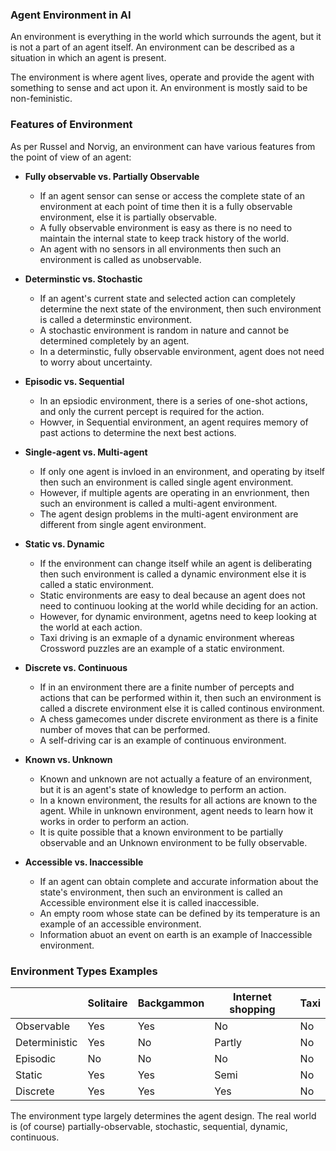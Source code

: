 ### Agent Environment in AI

An environment is everything in the world which surrounds the agent, but it is not a part of an agent itself. An environment can be described as a situation in which an agent is present.

The environment is where agent lives, operate and provide the agent with something to sense and act upon it. An environment is mostly said to be non-feministic.

### Features of Environment

As per Russel and Norvig, an environment can have various features from the point of view of an agent:
- **Fully observable vs. Partially Observable**
    
    - If an agent sensor can sense or access the complete state of an environment at each point of time then it is a fully observable environment, else it is partially observable.
    - A fully observable environment is easy as there is no need to maintain the internal state to keep track history of the world.
    - An agent with no sensors in all environments then such an environment is called as unobservable.

- **Determinstic vs. Stochastic**

    - If an agent's current state and selected action can completely determine the next state of the environment, then such environment is called a determinstic environment.
    - A stochastic environment is random in nature and cannot be determined completely by an agent.
    - In a determinstic, fully observable environment, agent does not need to worry about uncertainty.

- **Episodic vs. Sequential**
    
    - In an epsiodic environment, there is a series of one-shot actions, and only the current percept is required for the action.
    - Howver, in Sequential environment, an agent requires memory of past actions to determine the next best actions.

- **Single-agent vs. Multi-agent**
    
    - If only one agent is invloed in an environment, and operating by itself then such an environment is called single agent environment.
    - However, if multiple agents are operating in an envrionment, then such an environment is called a multi-agent environment.
    - The agent design problems in the multi-agent environment are different from single agent environment.

- **Static vs. Dynamic**

    - If the environment can change itself while an agent is deliberating then such environment is called a dynamic environment else it is called a static environment.
    - Static environments are easy to deal because an agent does not need to continuou looking at the world while deciding for an action.
    - However, for dynamic environment, agetns need to keep looking at the world at each action.
    - Taxi driving is an exmaple of a dynamic environment whereas Crossword puzzles are an example of a static environment.

- **Discrete vs. Continuous**

    - If in an environment there are a finite number of percepts and actions that can be performed within it, then such an environment is called a discrete environment else it is called continous environment.
    - A chess gamecomes under discrete environment as there is a finite number of moves that can be performed.
    - A self-driving car is an example of continuous environment.

- **Known vs. Unknown**

    - Known and unknown are not actually a feature of an environment, but it is an agent's state of knowledge to perform an action.
    - In a known environment, the results for all actions are known to the agent. While in unknown environment, agent needs to learn how it works in order to perform an action.
    - It is quite possible that a known environment to be partially observable and an Unknown environment to be fully observable.

- **Accessible vs. Inaccessible**
    
    - If an agent can obtain complete and accurate information about the state's environment, then such an environment is called an Accessible environment else it is called inaccessible.
    - An empty room whose state can be defined by its temperature is an example of an accessible environment.
    - Information abuot an event on earth is an example of Inaccessible environment.

### Environment Types Examples

|               | Solitaire | Backgammon | Internet shopping | Taxi |
| ------------- | --------- | ---------- | ----------------- | ---- | 
| Observable    | Yes       | Yes        | No                | No   |
| Deterministic | Yes       | No         | Partly            | No   | 
| Episodic      | No        | No         | No                | No   |
| Static        | Yes       | Yes        | Semi              | No   |
| Discrete      | Yes       | Yes        | Yes               | No   |

The environment type largely determines the agent design. 
The real world is (of course) partially-observable, stochastic, sequential, dynamic, continuous.